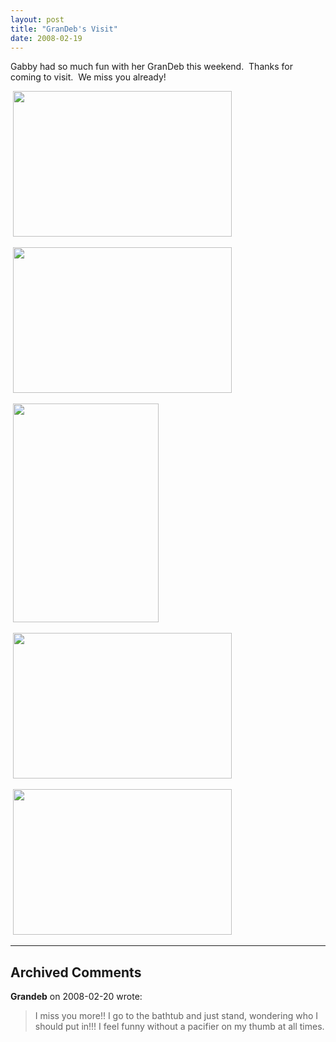 ```yaml
---
layout: post
title: "GranDeb's Visit"
date: 2008-02-19
---
```


<p>Gabby had so much fun with her GranDeb this weekend.  Thanks for coming to visit.  We miss you already!</p>
<p> <img height="233" alt="" src="/thepaladinos/assets/images/DSC_0015 (Custom).JPG " width="350"/></p>
<p> <img height="233" alt="" src="/thepaladinos/assets/images/DSC_0031 (Custom).JPG " width="350"/></p>
<p> <img height="350" alt="" src="/thepaladinos/assets/images/DSC_0008 (Custom).JPG " width="233"/></p>
<p> <img height="233" alt="" src="/thepaladinos/assets/images/DSC_0024 (Custom).JPG " width="350"/></p>
<p> <img height="233" alt="" src="/thepaladinos/assets/images/DSC_0007 (Custom).JPG " width="350"/></p>


---

## Archived Comments

**Grandeb** on 2008-02-20 wrote:

> I miss you more!!  I go to the bathtub and just stand, wondering who I should put in!!!  I feel funny without a pacifier on my thumb at all times.
